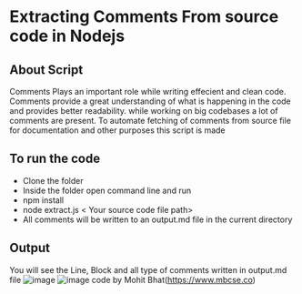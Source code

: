 # Extracting Comments From source code in Nodejs

## About Script
Comments Plays an important role while writing effecient and clean code. Comments provide a great understanding of what is happening in the code and provides better readability. while working on big codebases a lot of comments are present. To automate fetching of comments from source file for documentation and other purposes this script is made

## To run the code
- Clone the folder
- Inside the folder open command line and run
- npm install
- node extract.js < Your source code file path>
- All comments will be written to an output.md file in the current directory

## Output 
You will see the Line, Block and all type of comments written in output.md file 
![image](https://github.com/mbcse/Rotten-Scripts/blob/commentsscript/Extract_Comments/extractcomment.png)
![image](https://github.com/mbcse/Rotten-Scripts/blob/commentsscript/Extract_Comments/outputmd.png)
code by Mohit Bhat(https://www.mbcse.co)
